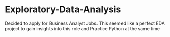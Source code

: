 # Exploratory-Data-Analysis
Decided to apply for Business Analyst Jobs. This seemed like a perfect EDA project to gain insights into this role and Practice Python at the same time
